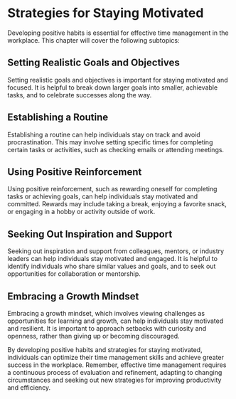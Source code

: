 # Strategies for Staying Motivated

Developing positive habits is essential for effective time management in the workplace. This chapter will cover the following subtopics:

Setting Realistic Goals and Objectives
--------------------------------------

Setting realistic goals and objectives is important for staying motivated and focused. It is helpful to break down larger goals into smaller, achievable tasks, and to celebrate successes along the way.

Establishing a Routine
----------------------

Establishing a routine can help individuals stay on track and avoid procrastination. This may involve setting specific times for completing certain tasks or activities, such as checking emails or attending meetings.

Using Positive Reinforcement
----------------------------

Using positive reinforcement, such as rewarding oneself for completing tasks or achieving goals, can help individuals stay motivated and committed. Rewards may include taking a break, enjoying a favorite snack, or engaging in a hobby or activity outside of work.

Seeking Out Inspiration and Support
-----------------------------------

Seeking out inspiration and support from colleagues, mentors, or industry leaders can help individuals stay motivated and engaged. It is helpful to identify individuals who share similar values and goals, and to seek out opportunities for collaboration or mentorship.

Embracing a Growth Mindset
--------------------------

Embracing a growth mindset, which involves viewing challenges as opportunities for learning and growth, can help individuals stay motivated and resilient. It is important to approach setbacks with curiosity and openness, rather than giving up or becoming discouraged.

By developing positive habits and strategies for staying motivated, individuals can optimize their time management skills and achieve greater success in the workplace. Remember, effective time management requires a continuous process of evaluation and refinement, adapting to changing circumstances and seeking out new strategies for improving productivity and efficiency.

